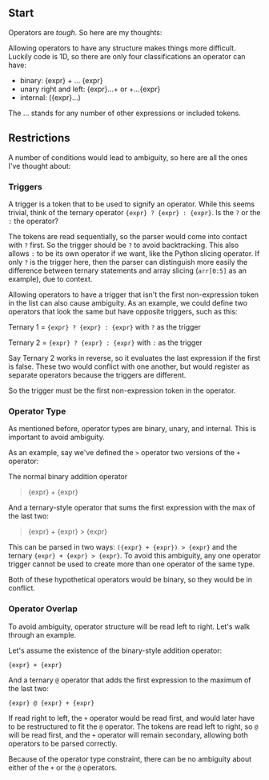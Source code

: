 ## Start
Operators are *tough*. So here are my thoughts:

Allowing operators to have any structure makes things more difficult.
Luckily code is 1D, so there are only four classifications an operator can have:
- binary: {expr} + ... {expr}
- unary right and left: {expr}...+ or +...{expr}
- internal: ({expr}...)

The ... stands for any number of other expressions or included tokens.

## Restrictions
A number of conditions would lead to ambiguity, so here are all the ones I've thought about:
### Triggers
A trigger is a token that to be used to signify an operator. While this seems trivial,
think of the ternary operator `{expr} ? {expr} : {expr}`. Is the `?` or the `:` the operator?

The tokens are read sequentially, so the parser would come into contact with `?` first. So the trigger should
be `?` to avoid backtracking. This also allows `:` to be its own operator if we want, like the Python slicing operator.
If only `?` is the trigger here, then the parser can distinguish more easily the difference between
ternary statements and array slicing (`arr[0:5]` as an example), due to context.

Allowing operators to have a trigger that isn't the first non-expression token in the list can also cause
ambiguity. As an example, we could define two operators that look the same but have opposite triggers, such as this:

Ternary 1 = `{expr} ? {expr} : {expr}` with `?` as the trigger

Ternary 2 = `{expr} ? {expr} : {expr}` with `:` as the trigger

Say Ternary 2 works in reverse, so it evaluates the last expression if the first is false. These two would conflict 
with one another, but would register as separate operators because the triggers are different.

So the trigger must be the first non-expression token in the operator.

### Operator Type

As mentioned before, operator types are binary, unary, and internal. This is important to avoid ambiguity.

As an example, say we've defined the `>` operator two versions of the `+` operator:

The normal binary addition operator

> {expr} + {expr}

And a ternary-style operator that sums the first expression with the max of the last two:

> {expr} + {expr} > {expr}

This can be parsed in two ways: `({expr} + {expr}) > {expr}` and the ternary `{expr} + {expr} > {expr}`.
To avoid this ambiguity, any one operator trigger cannot be used to create more than one operator of the same type.

Both of these hypothetical operators would be binary, so they would be in conflict.

### Operator Overlap

To avoid ambiguity, operator structure will be read left to right. Let's walk through an example.

Let's assume the existence of the binary-style addition operator:

    {expr} + {expr}

And a ternary `@` operator that adds the first expression to the maximum of the last two:

    {expr} @ {expr} + {expr}

If read right to left, the `+` operator would be read first, and would later have to be restructured to fit the 
`@` operator. The tokens are read left to right, so `@` will be read first, and the `+` operator will remain secondary,
allowing both operators to be parsed correctly. 

Because of the operator type constraint, there can be no ambiguity about either of the `+` or the `@` operators.
